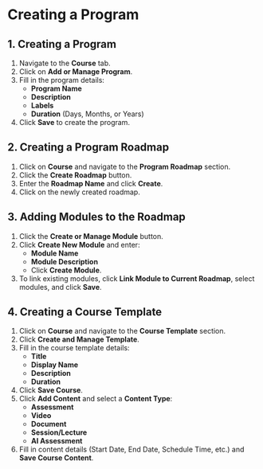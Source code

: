# **Creating a Program**  

## **1. Creating a Program**  
1. Navigate to the **Course** tab.  
2. Click on **Add or Manage Program**.  
3. Fill in the program details:  
   - **Program Name**  
   - **Description**  
   - **Labels**  
   - **Duration** (Days, Months, or Years)  
4. Click **Save** to create the program.  

## **2. Creating a Program Roadmap**  
1. Click on **Course** and navigate to the **Program Roadmap** section.  
2. Click the **Create Roadmap** button.  
3. Enter the **Roadmap Name** and click **Create**.  
4. Click on the newly created roadmap.  

## **3. Adding Modules to the Roadmap**  
1. Click the **Create or Manage Module** button.  
2. Click **Create New Module** and enter:  
   - **Module Name**  
   - **Module Description**  
   - Click **Create Module**.  
3. To link existing modules, click **Link Module to Current Roadmap**, select modules, and click **Save**.  

## **4. Creating a Course Template**  
1. Click on **Course** and navigate to the **Course Template** section.  
2. Click **Create and Manage Template**.  
3. Fill in the course template details:  
   - **Title**  
   - **Display Name**  
   - **Description**  
   - **Duration**  
4. Click **Save Course**.  
5. Click **Add Content** and select a **Content Type**:  
   - **Assessment**  
   - **Video**  
   - **Document**  
   - **Session/Lecture**  
   - **AI Assessment**  
6. Fill in content details (Start Date, End Date, Schedule Time, etc.) and **Save Course Content**.  
